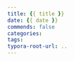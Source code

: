 ```yaml
---
title: {{ title }}
date: {{ date }}
commends: false
categories:
tags:
typora-root-url: ..
---
```

